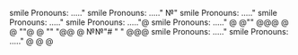 smile Pronouns: ....."
smile Pronouns: ....."
№"
smile Pronouns: ....."
smile Pronouns: ....."
smile Pronouns: ....."@
smile Pronouns: ....."
@
@""
@@@
@
@
""@
@
""
"@@
@
№№"#
"
"
@@@
smile Pronouns: ....."
smile Pronouns: ....."
@
@
@
